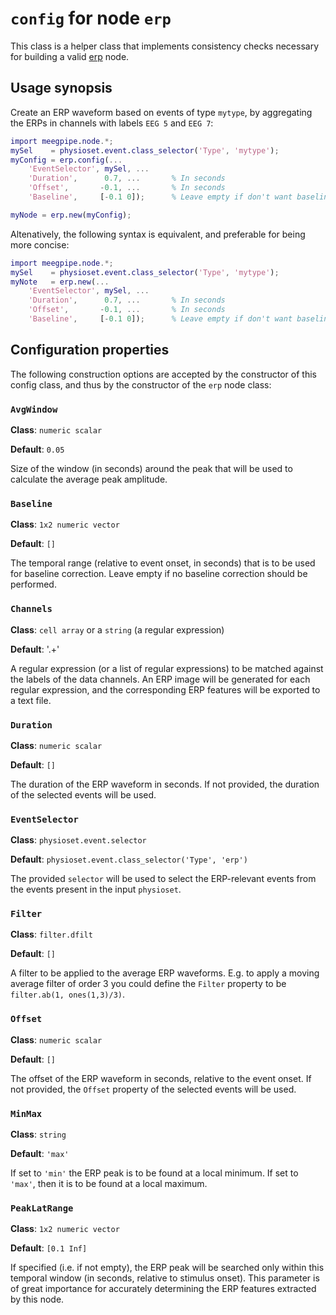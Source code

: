 `config` for node `erp`
===

This class is a helper class that implements consistency checks necessary for
building a valid [erp][erp] node.

[erp]: ./README.md

## Usage synopsis

Create an ERP waveform based on events of type `mytype`, by aggregating the ERPs
in channels with labels `EEG 5` and `EEG 7`:

````matlab
import meegpipe.node.*;
mySel    = physioset.event.class_selector('Type', 'mytype');
myConfig = erp.config(...
    'EventSelector', mySel, ...
    'Duration',      0.7, ...       % In seconds
    'Offset',       -0.1, ...       % In seconds
    'Baseline',     [-0.1 0]);      % Leave empty if don't want baseline corr.

myNode = erp.new(myConfig);
````
Altenatively, the following syntax is equivalent, and preferable for being
more concise:

````matlab
import meegpipe.node.*;
mySel    = physioset.event.class_selector('Type', 'mytype');
myNote   = erp.new(...
    'EventSelector', mySel, ...
    'Duration',      0.7, ...       % In seconds
    'Offset',       -0.1, ...       % In seconds
    'Baseline',     [-0.1 0]);      % Leave empty if don't want baseline corr.
````

## Configuration properties


The following construction options are accepted by the constructor of
this config class, and thus by the constructor of the `erp` node class:

### `AvgWindow`

__Class__: `numeric scalar`

__Default__: `0.05`

Size of the window (in seconds) around the peak that will be used to calculate
the average peak amplitude.

### `Baseline`

__Class__: `1x2 numeric vector`

__Default__: `[]`

The temporal range (relative to event onset, in seconds) that is to be used for
baseline correction. Leave empty if no baseline correction should be performed.

### `Channels`

__Class__: `cell array` or a `string` (a regular expression)

__Default__: '.+'

A regular expression (or a list of regular expressions) to be matched against
the labels of the data channels. An ERP image will be generated for each regular
expression, and the corresponding ERP features will be exported to a text file.


### `Duration`

__Class__: `numeric scalar`

__Default__: `[]`

The duration of the ERP waveform in seconds. If not provided, the duration of
the selected events will be used.


### `EventSelector`

__Class__: `physioset.event.selector`

__Default__: `physioset.event.class_selector('Type', 'erp')`

The provided `selector` will be used to select the ERP-relevant events from the
events present in the input `physioset`.

### `Filter`

__Class__: `filter.dfilt`

__Default__: `[]`

A filter to be applied to the average ERP waveforms. E.g. to apply a moving
average filter of order 3 you could define the `Filter` property to be
`filter.ab(1, ones(1,3)/3)`.


### `Offset`

__Class__: `numeric scalar`

__Default__: `[]`

The offset of the ERP waveform in seconds, relative to the event onset. If not
provided, the `Offset` property of the selected events will be used.

### `MinMax`

__Class__: `string`

__Default__: `'max'`

If set to `'min'` the ERP peak is to be found at a local minimum. If set to
`'max'`, then it is to be found at a local maximum.


### `PeakLatRange`

__Class__: `1x2 numeric vector`

__Default__: `[0.1 Inf]`

If specified (i.e. if not empty), the ERP peak will be searched only within this
temporal window (in seconds, relative to stimulus onset). This parameter is of
great importance for accurately determining the ERP features extracted by this
node.
